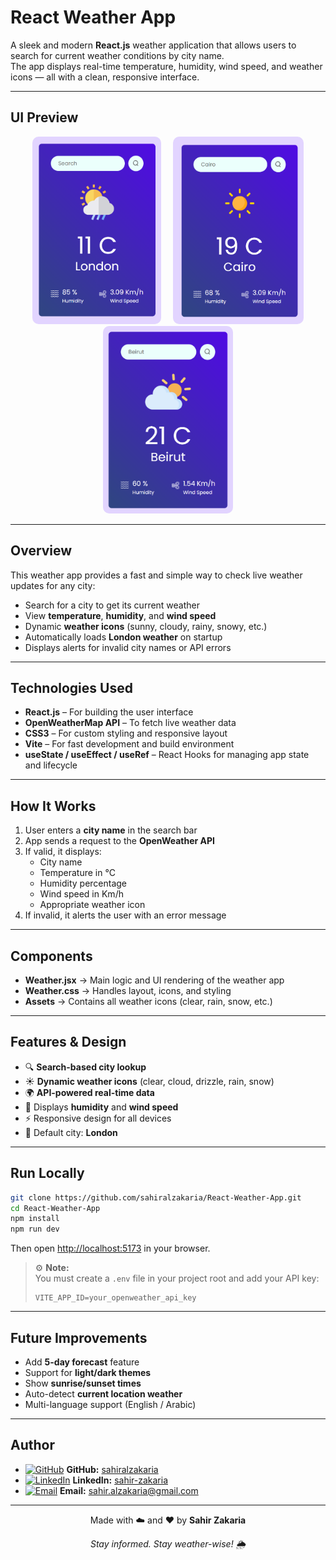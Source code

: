 # React Weather App

A sleek and modern **React.js** weather application that allows users to search for current weather conditions by city name.  
The app displays real-time temperature, humidity, wind speed, and weather icons — all with a clean, responsive interface.

---

## UI Preview

<div align="center">
  <img src="./src/assets/temp/1.png" alt="Weather App Screenshot 1" height="300" style="margin: 0 8px; border-radius: 10px;" />
  <img src="./src/assets/temp/2.png" alt="Weather App Screenshot 2" height="300" style="margin: 0 8px; border-radius: 10px;" />
  <img src="./src/assets/temp/3.png" alt="Weather App Screenshot 3" height="300" style="margin: 0 8px; border-radius: 10px;" />
</div>

---

## Overview

This weather app provides a fast and simple way to check live weather updates for any city:

- Search for a city to get its current weather
- View **temperature**, **humidity**, and **wind speed**
- Dynamic **weather icons** (sunny, cloudy, rainy, snowy, etc.)
- Automatically loads **London weather** on startup
- Displays alerts for invalid city names or API errors

---

## Technologies Used

- **React.js** – For building the user interface
- **OpenWeatherMap API** – To fetch live weather data
- **CSS3** – For custom styling and responsive layout
- **Vite** – For fast development and build environment
- **useState / useEffect / useRef** – React Hooks for managing app state and lifecycle

---

## How It Works

1. User enters a **city name** in the search bar
2. App sends a request to the **OpenWeather API**
3. If valid, it displays:
   - City name
   - Temperature in °C
   - Humidity percentage
   - Wind speed in Km/h
   - Appropriate weather icon
4. If invalid, it alerts the user with an error message

---

## Components

- **Weather.jsx** → Main logic and UI rendering of the weather app
- **Weather.css** → Handles layout, icons, and styling
- **Assets** → Contains all weather icons (clear, rain, snow, etc.)

---

## Features & Design

- 🔍 **Search-based city lookup**
- ☀️ **Dynamic weather icons** (clear, cloud, drizzle, rain, snow)
- 🌍 **API-powered real-time data**
- 💨 Displays **humidity** and **wind speed**
- ⚡ Responsive design for all devices
- 🌇 Default city: **London**

---

## Run Locally

```bash
git clone https://github.com/sahiralzakaria/React-Weather-App.git
cd React-Weather-App
npm install
npm run dev
```

Then open [http://localhost:5173](http://localhost:5173) in your browser.

> ⚙️ **Note:**  
> You must create a `.env` file in your project root and add your API key:
>
> ```env
> VITE_APP_ID=your_openweather_api_key
> ```

---

## Future Improvements

- Add **5-day forecast** feature
- Support for **light/dark themes**
- Show **sunrise/sunset times**
- Auto-detect **current location weather**
- Multi-language support (English / Arabic)

---

## Author

- [![GitHub](https://img.shields.io/badge/GitHub-100000?style=flat&logo=github&logoColor=white)](https://github.com/sahiralzakaria) **GitHub:** [sahiralzakaria](https://github.com/sahiralzakaria)
- [![LinkedIn](https://img.shields.io/badge/LinkedIn-0A66C2?style=flat&logo=linkedin&logoColor=white)](https://www.linkedin.com/in/sahir-zakaria-39873531b) **LinkedIn:** [sahir-zakaria](https://www.linkedin.com/in/sahir-zakaria-39873531b)
- [![Email](https://img.shields.io/badge/Email-D14836?style=flat&logo=gmail&logoColor=white)](mailto:sahir.alzakaria@gmail.com) **Email:** sahir.alzakaria@gmail.com

---

<div align="center">
  <p>Made with ☁️ and ❤️ by <strong>Sahir Zakaria</strong></p>
  <p><em>Stay informed. Stay weather-wise! 🌦️</em></p>
</div>
